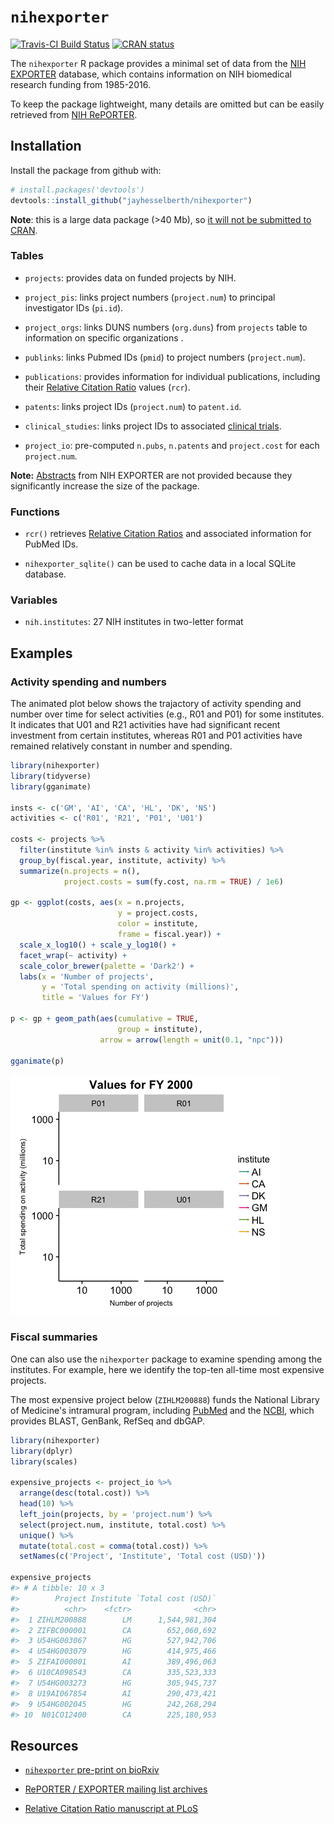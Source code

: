 
`nihexporter`
=============

[![Travis-CI Build Status](https://travis-ci.org/jayhesselberth/nihexporter.png?branch=master)](https://travis-ci.org/jayhesselberth/nihexporter) [![CRAN status](https://www.r-pkg.org/badges/version/nihexporter)](https://www.r-pkg.org/badges/version/nihexporter)

The `nihexporter` R package provides a minimal set of data from the [NIH EXPORTER](http://exporter.nih.gov/default.aspx) database, which contains information on NIH biomedical research funding from 1985-2016.

To keep the package lightweight, many details are omitted but can be easily retrieved from [NIH RePORTER](https://projectreporter.nih.gov/).

Installation
------------

Install the package from github with:

``` r
# install.packages('devtools')
devtools::install_github("jayhesselberth/nihexporter")
```

**Note**: this is a large data package (&gt;40 Mb), so [it will not be submitted to CRAN](http://thecoatlessprofessor.com/programming/size-and-limitations-of-packages-on-cran/).

### Tables

-   `projects`: provides data on funded projects by NIH.

-   `project_pis`: links project numbers (`project.num`) to principal investigator IDs (`pi.id`).

-   `project_orgs`: links DUNS numbers (`org.duns`) from `projects` table to information on specific organizations .

-   `publinks`: links Pubmed IDs (`pmid`) to project numbers (`project.num`).

-   `publications`: provides information for individual publications, including their [Relative Citation Ratio](https://icite.od.nih.gov) values (`rcr`).

-   `patents`: links project IDs (`project.num`) to `patent.id`.

-   `clinical_studies`: links project IDs to associated [clinical trials](https://clinicaltrials.gov/).

-   `project_io`: pre-computed `n.pubs`, `n.patents` and `project.cost` for each `project.num`.

**Note:** [Abstracts](https://exporter.nih.gov/ExPORTER_Catalog.aspx?sid=0&index=1) from NIH EXPORTER are not provided because they significantly increase the size of the package.

### Functions

-   `rcr()` retrieves [Relative Citation Ratios](https://icite.od.nih.gov/) and associated information for PubMed IDs.

-   `nihexporter_sqlite()` can be used to cache data in a local SQLite database.

### Variables

-   `nih.institutes`: 27 NIH institutes in two-letter format

Examples
--------

### Activity spending and numbers

The animated plot below shows the trajactory of activity spending and number over time for select activities (e.g., R01 and P01) for some institutes. It indicates that U01 and R21 activities have had significant recent investment from certain institutes, whereas R01 and P01 activities have remained relatively constant in number and spending.

``` r
library(nihexporter)
library(tidyverse)
library(gganimate)

insts <- c('GM', 'AI', 'CA', 'HL', 'DK', 'NS')
activities <- c('R01', 'R21', 'P01', 'U01')

costs <- projects %>%
  filter(institute %in% insts & activity %in% activities) %>%
  group_by(fiscal.year, institute, activity) %>%
  summarize(n.projects = n(),
            project.costs = sum(fy.cost, na.rm = TRUE) / 1e6)

gp <- ggplot(costs, aes(x = n.projects,
                        y = project.costs,
                        color = institute,
                        frame = fiscal.year)) +
  scale_x_log10() + scale_y_log10() +
  facet_wrap(~ activity) +
  scale_color_brewer(palette = 'Dark2') +
  labs(x = 'Number of projects',
       y = 'Total spending on activity (millions)',
       title = 'Values for FY')

p <- gp + geom_path(aes(cumulative = TRUE,
                        group = institute),
                    arrow = arrow(length = unit(0.1, "npc")))

gganimate(p)
```

![''](img/README-cost-.gif)

### Fiscal summaries

One can also use the `nihexporter` package to examine spending among the institutes. For example, here we identify the top-ten all-time most expensive projects.

The most expensive project below (`ZIHLM200888`) funds the National Library of Medicine's intramural program, including [PubMed](http://pubmed.com) and the [NCBI](https://www.ncbi.nlm.nih.gov/), which provides BLAST, GenBank, RefSeq and dbGAP.

``` r
library(nihexporter)
library(dplyr)
library(scales)

expensive_projects <- project_io %>%
  arrange(desc(total.cost)) %>%
  head(10) %>% 
  left_join(projects, by = 'project.num') %>%
  select(project.num, institute, total.cost) %>% 
  unique() %>%
  mutate(total.cost = comma(total.cost)) %>%
  setNames(c('Project', 'Institute', 'Total cost (USD)'))

expensive_projects
#> # A tibble: 10 x 3
#>        Project Institute `Total cost (USD)`
#>          <chr>    <fctr>              <chr>
#>  1 ZIHLM200888        LM      1,544,981,304
#>  2 ZIFBC000001        CA        652,060,692
#>  3 U54HG003067        HG        527,942,706
#>  4 U54HG003079        HG        414,975,466
#>  5 ZIFAI000001        AI        389,496,063
#>  6 U10CA098543        CA        335,523,333
#>  7 U54HG003273        HG        305,945,737
#>  8 U19AI067854        AI        290,473,421
#>  9 U54HG002045        HG        242,268,294
#> 10  N01CO12400        CA        225,180,953
```

Resources
---------

-   [`nihexporter` pre-print on bioRxiv](http://biorxiv.org/content/early/2015/12/02/033456)

-   [RePORTER / EXPORTER mailing list archives](https://list.nih.gov/cgi-bin/wa.exe?A0=NIH-REPORT-PUBLIC-L)

-   [Relative Citation Ratio manuscript at PLoS](http://journals.plos.org/plosbiology/article?id=10.1371/journal.pbio.1002541)

